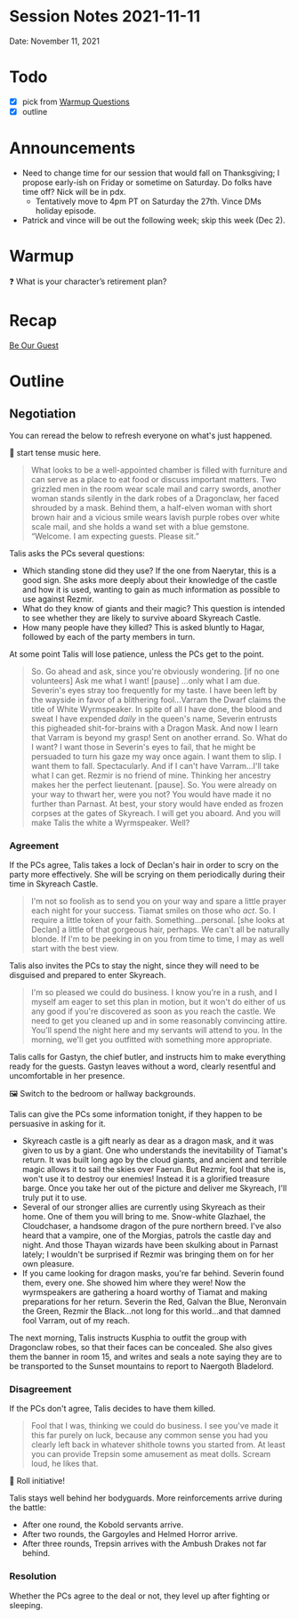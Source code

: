 # Session Notes 2021-11-11

Date: November 11, 2021

# Todo

- [x]  pick from [Warmup Questions](../%F0%9F%A7%B0%20Toolbox/%E2%9D%93%20Warmup%20Questions.md)
- [x]  outline

# Announcements

- Need to change time for our session that would fall on Thanksgiving; I propose early-ish on Friday or sometime on Saturday. Do folks have time off? Nick will be in pdx.
    - Tentatively move to 4pm PT on Saturday the 27th. Vince DMs holiday episode.
- Patrick and vince will be out the following week; skip this week (Dec 2).

# Warmup

<aside>
❓ What is your character’s retirement plan?

</aside>

# Recap

[Be Our Guest](../Adventure%20Log/Be%20Our%20Guest.md) 

# Outline

## Negotiation

You can reread the below to refresh everyone on what's just happened.

<aside>
🎵 start tense music here.

</aside>

> What looks to be a well-appointed chamber is filled with furniture and can serve as a place to eat food or discuss important matters. Two grizzled men in the room wear scale mail and carry swords, another woman stands silently in the dark robes of a Dragonclaw, her faced shrouded by a mask. Behind them, a half-elven woman with short brown hair and a vicious smile wears lavish purple robes over white scale mail, and she holds a wand set with a blue gemstone. “Welcome. I am expecting guests. Please sit.”
> 

Talis asks the PCs several questions:

- Which standing stone did they use? If the one from Naerytar, this is a good sign. She asks more deeply about their knowledge of the castle and how it is used, wanting to gain as much information as possible to use against Rezmir.
- What do they know of giants and their magic? This question is intended to see whether they are likely to survive aboard Skyreach Castle.
- How many people have they killed? This is asked bluntly to Hagar, followed by each of the party members in turn.

At some point Talis will lose patience, unless the PCs get to the point.

> So. Go ahead and ask, since you're obviously wondering. [if no one volunteers] Ask me what I want! [pause] ...only what I am due. Severin's eyes stray too frequently for my taste. I have been left by the wayside in favor of a blithering fool...Varram the Dwarf claims the title of White Wyrmspeaker. In spite of all I have done, the blood and sweat I have expended *daily* in the queen's name, Severin entrusts this pigheaded shit-for-brains with a Dragon Mask. And now I learn that Varram is beyond my grasp! Sent on another errand. So. What do I want? I want those in Severin's eyes to fail, that he might be persuaded to turn his gaze my way once again. I want them to slip. I want them to fall. Spectacularly. And if I can't have Varram...I'll take what I can get. Rezmir is no friend of mine. Thinking her ancestry makes her the perfect lieutenant. [pause]. So. You were already on your way to thwart her, were you not? You would have made it no further than Parnast. At best, your story would have ended as frozen corpses at the gates of Skyreach. I will get you aboard. And you will make Talis the white a Wyrmspeaker. Well?
> 

### Agreement

If the PCs agree, Talis takes a lock of Declan's hair in order to scry on the party more effectively. She will be scrying on them periodically during their time in Skyreach Castle.

> I'm not so foolish as to send you on your way and spare a little prayer each night for your success. Tiamat smiles on those who *act*. So. I require a little token of your faith. Something...personal. [she looks at Declan] a little of that gorgeous hair, perhaps. We can't all be naturally blonde. If I'm to be peeking in on you from time to time, I may as well start with the best view.
> 

Talis also invites the PCs to stay the night, since they will need to be disguised and prepared to enter Skyreach.

> I'm so pleased we could do business. I know you're in a rush, and I myself am eager to set this plan in motion, but it won't do either of us any good if you're discovered as soon as you reach the castle. We need to get you cleaned up and in some reasonably convincing attire. You'll spend the night here and my servants will attend to you. In the morning, we'll get you outfitted with something more appropriate.
> 

Talis calls for Gastyn, the chief butler, and instructs him to make everything ready for the guests. Gastyn leaves without a word, clearly resentful and uncomfortable in her presence.

<aside>
🖼️ Switch to the bedroom or hallway backgrounds.

</aside>

Talis can give the PCs some information tonight, if they happen to be persuasive in asking for it.

- Skyreach castle is a gift nearly as dear as a dragon mask, and it was given to us by a giant. One who understands the inevitability of Tiamat's return. It was built long ago by the cloud giants, and ancient and terrible magic allows it to sail the skies over Faerun. But Rezmir, fool that she is, won't use it to destroy our enemies! Instead it is a glorified treasure barge. Once you take her out of the picture and deliver me Skyreach, I'll truly put it to use.
- Several of our stronger allies are currently using Skyreach as their home. One of them you will bring to me. Snow-white Glazhael, the Cloudchaser, a handsome dragon of the pure northern breed. I've also heard that a vampire, one of the Morgias, patrols the castle day and night. And those Thayan wizards have been skulking about in Parnast lately; I wouldn't be surprised if Rezmir was bringing them on for her own pleasure.
- If you came looking for dragon masks, you're far behind. Severin found them, every one. She showed him where they were! Now the wyrmspeakers are gathering a hoard worthy of Tiamat and making preparations for her return. Severin the Red, Galvan the Blue, Neronvain the Green, Rezmir the Black...not long for this world...and that damned fool Varram, out of my reach.

The next morning, Talis instructs Kusphia to outfit the group with Dragonclaw robes, so that their faces can be concealed. She also gives them the banner in room 15, and writes and seals a note saying they are to be transported to the Sunset mountains to report to Naergoth Bladelord.

### Disagreement

If the PCs don't agree, Talis decides to have them killed.

> Fool that I was, thinking we could do business. I see you've made it this far purely on luck, because any common sense you had you clearly left back in whatever shithole towns you started from. At least you can provide Trepsin some amusement as meat dolls. Scream loud, he likes that.
> 

<aside>
🎲 Roll initiative!

</aside>

Talis stays well behind her bodyguards. More reinforcements arrive during the battle:

- After one round, the Kobold servants arrive.
- After two rounds, the Gargoyles and Helmed Horror arrive.
- After three rounds, Trepsin arrives with the Ambush Drakes not far behind.

### Resolution

Whether the PCs agree to the deal or not, they level up after fighting or sleeping.